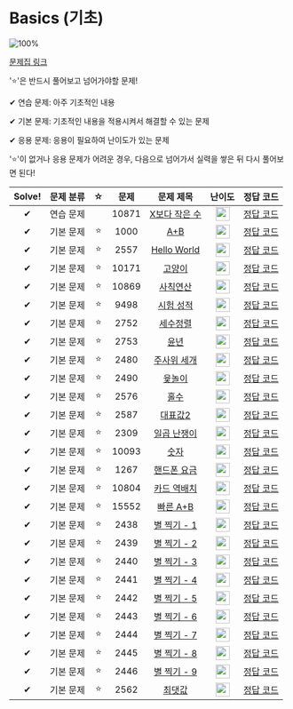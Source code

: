 # Basics (기초)

![100%](https://progress-bar.dev/27/?scale=27&title=progress&width=500&color=babaca&suffix=/27)

[문제집 링크](https://www.acmicpc.net/workbook/view/7306)

'⭐️'은 반드시 풀어보고 넘어가야할 문제!

✔ 연습 문제: 아주 기초적인 내용

✔ 기본 문제: 기초적인 내용을 적용시켜서 해결할 수 있는 문제

✔ 응용 문제: 응용이 필요하여 난이도가 있는 문제


'⭐️'이 없거나 응용 문제가 어려운 경우, 다음으로 넘어가서 실력을 쌓은 뒤 다시 풀어보면 된다!


| Solve! | 문제 분류 | ☆ | 문제 | 문제 제목 | 난이도 | 정답 코드 |
| :--: | :--: | :--: | :--: | :--: | :--: | :--: |
| ✔ | 연습 문제 |  | 10871 | [X보다 작은 수](https://www.acmicpc.net/problem/10871) | <img height="25px" width="25px" src="https://static.solved.ac/tier_small/1.svg"/>  |[정답 코드](../0x01_Basics/10871.cpp) |
| ✔ | 기본 문제 | ⭐️ | 1000 | [A+B](https://www.acmicpc.net/problem/1000) | <img height="25px" width="25px" src="https://static.solved.ac/tier_small/1.svg"/> | [정답 코드](../0x01_Basics/1000.cpp) |
| ✔ | 기본 문제 | ⭐️ | 2557 | [Hello World](https://www.acmicpc.net/problem/2557) | <img height="25px" width="25px" src="https://static.solved.ac/tier_small/1.svg"/> | [정답 코드](../0x01_Basics/2557.cpp) |
| ✔ | 기본 문제 | ⭐️ | 10171 | [고양이](https://www.acmicpc.net/problem/10171) | <img height="25px" width="25px" src="https://static.solved.ac/tier_small/1.svg"/> | [정답 코드](../0x01_Basics/10171.cpp) |
| ✔ | 기본 문제 | ⭐️ | 10869 | [사칙연산](https://www.acmicpc.net/problem/10869) | <img height="25px" width="25px" src="https://static.solved.ac/tier_small/1.svg"/> | [정답 코드](../0x01_Basics/10869.cpp) |
| ✔ | 기본 문제 | ⭐️ | 9498 | [시험 성적](https://www.acmicpc.net/problem/9498) | <img height="25px" width="25px" src="https://static.solved.ac/tier_small/1.svg"/> | [정답 코드](../0x01_Basics/solutions/9498.cpp) |
| ✔ | 기본 문제 | ⭐️ | 2752 | [세수정렬](https://www.acmicpc.net/problem/2752) | <img height="25px" width="25px" src="https://static.solved.ac/tier_small/2.svg"/> | [정답 코드](../0x01_Basics/2752.cpp) |
| ✔ | 기본 문제 | ⭐️ | 2753 | [윤년](https://www.acmicpc.net/problem/2753) | <img height="25px" width="25px" src="https://static.solved.ac/tier_small/1.svg"/> | [정답 코드](../0x01_Basics/2753.cpp) |
| ✔ | 기본 문제 | ⭐️ | 2480 | [주사위 세개](https://www.acmicpc.net/problem/2480) | <img height="25px" width="25px" src="https://static.solved.ac/tier_small/2.svg"/> | [정답 코드](../0x01_Basics/2480.cpp) |
| ✔ | 기본 문제 | ⭐️ | 2490 | [윷놀이](https://www.acmicpc.net/problem/2490) | <img height="25px" width="25px" src="https://static.solved.ac/tier_small/3.svg"/> | [정답 코드](../0x01_Basics/2490.cpp) |
| ✔ | 기본 문제 | ⭐️ | 2576 | [홀수](https://www.acmicpc.net/problem/2576) | <img height="25px" width="25px" src="https://static.solved.ac/tier_small/3.svg"/> | [정답 코드](../0x01_Basics/2576.cpp) |
| ✔ | 기본 문제 | ⭐️ | 2587 | [대표값2](https://www.acmicpc.net/problem/2587) | <img height="25px" width="25px" src="https://static.solved.ac/tier_small/4.svg"/> | [정답 코드](../0x01_Basics/2587.cpp) |
| ✔ | 기본 문제 | ⭐️ | 2309 | [일곱 난쟁이](https://www.acmicpc.net/problem/2309) | <img height="25px" width="25px" src="https://static.solved.ac/tier_small/5.svg"/> | [정답 코드](../0x01_Basics/2309.cpp) |
| ✔ | 기본 문제 | ⭐️ | 10093 | [숫자](https://www.acmicpc.net/problem/10093) | <img height="25px" width="25px" src="https://static.solved.ac/tier_small/4.svg"/> | [정답 코드](../0x01_Basics/10093.cpp) |
| ✔ | 기본 문제 | ⭐️ | 1267 | [핸드폰 요금](https://www.acmicpc.net/problem/1267) | <img height="25px" width="25px" src="https://static.solved.ac/tier_small/3.svg"/> | [정답 코드](../0x01_Basics/1267.cpp) |
| ✔ | 기본 문제 | ⭐️ | 10804 | [카드 역배치](https://www.acmicpc.net/problem/10804) | <img height="25px" width="25px" src="https://static.solved.ac/tier_small/4.svg"/> | [정답 코드](../0x01_Basics/10804.cpp) |
| ✔ | 기본 문제 | ⭐️ | 15552 | [빠른 A+B](https://www.acmicpc.net/problem/15552) | <img height="25px" width="25px" src="https://static.solved.ac/tier_small/2.svg"/> | [정답 코드](../0x01_Basics/15552.cpp) |
| ✔ | 기본 문제 | ⭐️ | 2438 | [별 찍기 - 1](https://www.acmicpc.net/problem/2438) |<img height="25px" width="25px" src="https://static.solved.ac/tier_small/1.svg"/> | [정답 코드](../0x01_Basics/2438.cpp) |
| ✔ | 기본 문제 | ⭐️ | 2439 | [별 찍기 - 2](https://www.acmicpc.net/problem/2439) | <img height="25px" width="25px" src="https://static.solved.ac/tier_small/2.svg"/> | [정답 코드](../0x01_Basics/2439.cpp) |
| ✔ | 기본 문제 | ⭐️ | 2440 | [별 찍기 - 3](https://www.acmicpc.net/problem/2440) | <img height="25px" width="25px" src="https://static.solved.ac/tier_small/2.svg"/> | [정답 코드](../0x01_Basics/2440.cpp) |
| ✔ | 기본 문제 | ⭐️ | 2441 | [별 찍기 - 4](https://www.acmicpc.net/problem/2441) | <img height="25px" width="25px" src="https://static.solved.ac/tier_small/3.svg"/> | [정답 코드](../0x01_Basics/2441.cpp) |
| ✔ | 기본 문제 | ⭐️ | 2442 | [별 찍기 - 5](https://www.acmicpc.net/problem/2442) | <img height="25px" width="25px" src="https://static.solved.ac/tier_small/3.svg"/> | [정답 코드](../0x01_Basics/2442.cpp) |
| ✔ | 기본 문제 | ⭐️ | 2443 | [별 찍기 - 6](https://www.acmicpc.net/problem/2443) | <img height="25px" width="25px" src="https://static.solved.ac/tier_small/3.svg"/> | [정답 코드](../0x01_Basics/2443.cpp) |
| ✔ | 기본 문제 | ⭐️ | 2444 | [별 찍기 - 7](https://www.acmicpc.net/problem/2444) | <img height="25px" width="25px" src="https://static.solved.ac/tier_small/3.svg"/> | [정답 코드](../0x01_Basics/2444.cpp) |
| ✔ | 기본 문제 | ⭐️ | 2445 | [별 찍기 - 8](https://www.acmicpc.net/problem/2445) | <img height="25px" width="25px" src="https://static.solved.ac/tier_small/3.svg"/> | [정답 코드](../0x01_Basics/2445.cpp) |
| ✔ | 기본 문제 | ⭐️ | 2446 | [별 찍기 - 9](https://www.acmicpc.net/problem/2446) | <img height="25px" width="25px" src="https://static.solved.ac/tier_small/3.svg"/> | [정답 코드](../0x01_Basics/2446.cpp) |
| ✔ | 기본 문제 | ⭐️ | 2562 | [최댓값](https://www.acmicpc.net/problem/2562) | <img height="25px" width="25px" src="https://static.solved.ac/tier_small/3.svg"/> | [정답 코드](../0x01_Basics/2562.cpp) |
